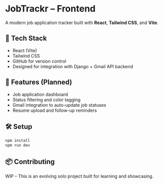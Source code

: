 # JobTrackr – Frontend

A modern job application tracker built with **React**, **Tailwind CSS**, and **Vite**.

## 🔧 Tech Stack

- React (Vite)
- Tailwind CSS
- GitHub for version control
- Designed for integration with Django + Gmail API backend

## 🚀 Features (Planned)

- Job application dashboard
- Status filtering and color tagging
- Gmail integration to auto-update job statuses
- Resume upload and follow-up reminders

## 🛠️ Setup

```bash
npm install
npm run dev
```

## 📦 Contributing

WIP – This is an evolving solo project built for learning and showcasing.
